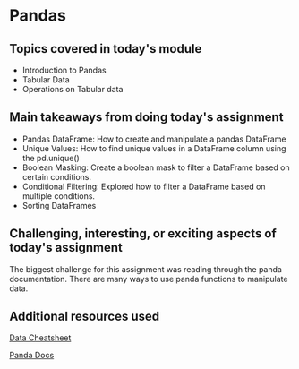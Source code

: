 # Pandas

## Topics covered in today's module

* Introduction to Pandas
* Tabular Data
* Operations on Tabular data

## Main takeaways from doing today's assignment
* Pandas DataFrame: How to create and manipulate a pandas DataFrame
* Unique Values: How to find unique values in a DataFrame column using the pd.unique()
* Boolean Masking: Create a boolean mask to filter a DataFrame based on certain conditions.
* Conditional Filtering: Explored how to filter a DataFrame based on multiple conditions.
* Sorting DataFrames

  
## Challenging, interesting, or exciting aspects of today's assignment
The biggest challenge for this assignment was reading through the panda documentation. There are many ways to use panda functions to manipulate data.

## Additional resources used 
[Data Cheatsheet](https://res.cloudinary.com/dyd911kmh/image/upload/v1676302204/Marketing/Blog/Pandas_Cheat_Sheet.pdf)

[Panda Docs](https://pandas.pydata.org/docs/user_guide/index.html)



